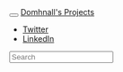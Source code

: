 <!DOCTYPE html>
<html>
<title>Setting Up Your Arduino</title>

<!-- Mobile support -->
<meta name="viewport" content="width=device-width, initial-scale=1">

<!-- Twitter Bootstrap -->
<link href="https://cdnjs.cloudflare.com/ajax/libs/twitter-bootstrap/3.3.2/css/bootstrap.min.css" rel="stylesheet">

<!-- Material Design for Bootstrap -->
<link href="https://cdnjs.cloudflare.com/ajax/libs/bootstrap-material-design/0.2.2/css/material-wfont.css" rel="stylesheet">
<link href="https://cdnjs.cloudflare.com/ajax/libs/bootstrap-material-design/0.2.2/css/ripples.min.css" rel="stylesheet">

<!-- Dropdown.js -->
<link href="https://cdn.rawgit.com/FezVrasta/dropdown.js/master/jquery.dropdown.css" rel="stylesheet">

<!-- font awesome -->
<link rel="stylesheet" href="https://maxcdn.bootstrapcdn.com/font-awesome/4.3.0/css/font-awesome.min.css">

<!-- material design colours -->
<!-- production link -->
<!-- https://cdn.rawgit.com/domhnallohanlon/colours/master/colours.css -->

<!-- dev link -->
<link rel="stylesheet" type="text/css" href="https://rawgit.com/domhnallohanlon/colours/master/colours.css">
    
<!-- local copy  -->
<!-- <link rel="stylesheet" href="../colours/colours.css"> -->

<style>
    .img-responsive{
        display: block;
        margin: auto;
    }
</style>
</head>
<body>
<div class="navbar navbar-default navbar-fixed-top"> 
    <div class="navbar-header tealBG white">
        <button type="button" class="navbar-toggle" data-toggle="collapse" data-target=".navbar-responsive-collapse">
            <span class="icon-bar"></span>
            <span class="icon-bar"></span>
            <span class="icon-bar"></span>
        </button>
        <a class="navbar-brand white" href="https://domhnallohanlon.github.io">Domhnall's Projects</a>
    </div>
    <div class="navbar-collapse collapse navbar-responsive-collapse  tealBG white">
        <ul class="nav navbar-nav" >
            <li><a href="https://twitter.com" target="_blank" class="white">Twitter</a></li>
            <li><a href="https://linkedin.com" target="_blank">LinkedIn</a></li>
        </ul>
        <form class="navbar-form navbar-left">
            <input type="text" class="form-control col-lg-8" placeholder="Search">
        </form>
</div>
</div> 
<xmp theme="superhero" style="display:none;" toc-top-link>


# Lecture 0: Setting up your Arduino

![Arduino Uno](img/uno.svg "Arduino Uno")

### Download the IDE
In order to program your board you'll need to get some software that allows you to upload, or flash, code to the Arduino. There are a number of different options available - some of which will be discussed later on - but for the moment let's get started using the official IDE (Integrated Development Environment) from the <a href="https://arduino.cc/download" target="_blank">Arduino Website</a>

### Blink

Since time immemorial (well...[(1974](http://en.wikipedia.org/wiki/%22Hello,_World!%22_program#History)) people have written a very simple "Hello World" program as their first foray into a new language. Since an Arduino doesn't have the means to display typed characters we'll have to make do with turning the an LED on and off. The _blink_ sketch is outlined below.

<code data-gist-id="733c75eac70f8a806015"></code>


### View Slides

To view a slide show of this guide <a href="00set_up_slides.html" target="_blank">click here.</a>



###Download Notes

To download the printable version of these notes click here
</xmp>

<script src="http://ndossougbe.github.io/strapdown/dist/strapdown.js"></script>

<script src="http://strapdownjs.com/v/0.2/strapdown.js"></script>

 </html>